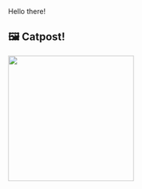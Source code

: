Hello there!



## 🖼️ Catpost!

<sub>
    <img src="https://cdn2.thecatapi.com/images/MTY4MDkyOA.jpg" height="256">
</sub>

